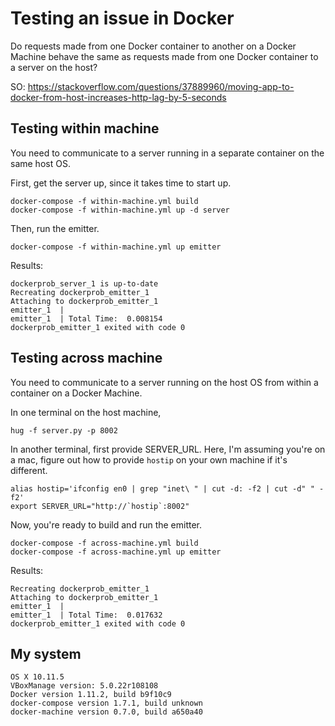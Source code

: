 # Testing an issue in Docker

Do requests made from one Docker container to another on a Docker Machine behave the same as requests made from one Docker container to a server on the host?

SO: https://stackoverflow.com/questions/37889960/moving-app-to-docker-from-host-increases-http-lag-by-5-seconds

## Testing within machine

You need to communicate to a server running in a separate container on the same host OS.

First, get the server up, since it takes time to start up.

```
docker-compose -f within-machine.yml build
docker-compose -f within-machine.yml up -d server
```

Then, run the emitter.

```
docker-compose -f within-machine.yml up emitter
```

Results:

```
dockerprob_server_1 is up-to-date
Recreating dockerprob_emitter_1
Attaching to dockerprob_emitter_1
emitter_1  |
emitter_1  | Total Time:  0.008154
dockerprob_emitter_1 exited with code 0
```

## Testing across machine

You need to communicate to a server running on the host OS from within a container on a Docker Machine.

In one terminal on the host machine,

```
hug -f server.py -p 8002
```

In another terminal, first provide SERVER_URL. Here, I'm assuming you're on a mac, figure out how to provide `hostip` on your own machine if it's different.

```
alias hostip='ifconfig en0 | grep "inet\ " | cut -d: -f2 | cut -d" " -f2'
export SERVER_URL="http://`hostip`:8002"
```

Now, you're ready to build and run the emitter.


```
docker-compose -f across-machine.yml build
docker-compose -f across-machine.yml up emitter
```

Results:

```
Recreating dockerprob_emitter_1
Attaching to dockerprob_emitter_1
emitter_1  |
emitter_1  | Total Time:  0.017632
dockerprob_emitter_1 exited with code 0
```

## My system

```
OS X 10.11.5
VBoxManage version: 5.0.22r108108
Docker version 1.11.2, build b9f10c9
docker-compose version 1.7.1, build unknown
docker-machine version 0.7.0, build a650a40
```

